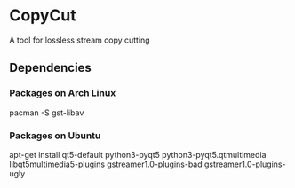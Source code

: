 # CopyCut
A tool for lossless stream copy cutting

## Dependencies

### Packages on Arch Linux
pacman -S gst-libav

### Packages on Ubuntu
apt-get install qt5-default python3-pyqt5 python3-pyqt5.qtmultimedia libqt5multimedia5-plugins gstreamer1.0-plugins-bad gstreamer1.0-plugins-ugly
